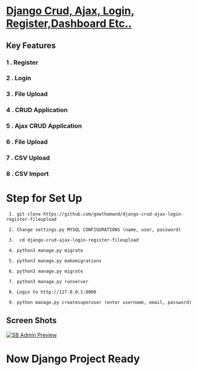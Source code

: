 # <a href="https://github.com/gowthamand/django-crud-ajax-login-register-fileupload">Django Crud, Ajax, Login, Register,Dashboard Etc..</a>

## Key Features

### 1 . Register
### 2 . Login
### 3 . File Upload
### 4 . CRUD Application
### 5 . Ajax CRUD Application
### 6 . File Upload
### 7 . CSV Upload
### 8 . CSV Import



# Step for Set Up
``` 
 1. git clone https://github.com/gowthamand/django-crud-ajax-login-register-fileupload

 2. Change settings.py MYSQL CONFIGURATIONS (name, user, password)

 3.  cd django-crud-ajax-login-register-fileupload

 4. python3 manage.py migrate

 5. python3 manage.py makemigrations

 6. python3 manage.py migrate

 7. python3 manage.py runserver

 8. Login to http://127.0.0.1:8000

 9. python manage.py createsuperuser (enter username, email, password)

```
## Screen Shots

[![SB Admin Preview](https://github.com/gowthamand/django-crud-ajax-login-register-fileupload/blob/master/screen_shots/1.png)](https://github.com/gowthamand/django-crud-ajax-login-register-fileupload/)

# Now Django Project Ready